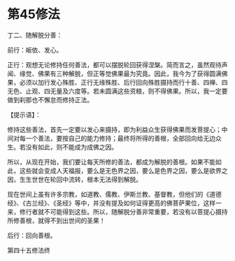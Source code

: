# 第45修法

丁二、随解脱分善：

前行：皈依、发心。

正行：观想无论修持任何善法，都可以摆脱轮回获得涅槃。简而言之，虽然观待声闻、缘觉、佛果有三种解脱，但正等觉佛果最为究竟。因此，我今为了获得圆满佛果，必须以加行发心殊胜、正行无缘殊胜、后行回向殊胜摄持而行十善、四禅、四无色、止观、四无量及六度等。若未圆满这些资粮，则不得佛果。所以，我一定要做到刹那也不懈怠而修持正法。

【提示语】：

修持这些善法，首先一定要以发心来摄持，即为利益众生获得佛果而发菩提心；中间对每一个善法，要按自己的能力修持；最终将所得的善根，全部回向给无边众生。若没有如此，则不能成为成佛之因。

所以，从现在开始，我们要让每天所修的善法，都成为解脱的善根。如果不能如此，这些就会变成人天福报，要么是无色界之因，要么是色界之因，要么是欲界之因，生生世世在轮回中流转，根本无法得到解脱。

现在世间上虽有许多宗教，如道教、儒教、伊斯兰教、基督教，但他们的《道德经》、《古兰经》、《圣经》等中，并没有提及如何证得更高的佛菩萨果位，这样一来，修行者就不可能得到这些。所以，随解脱分善非常重要，若没有以菩提心摄持所修善根，就得不到出世间的圣果！

后行：回向善根。

第四十五修法终

